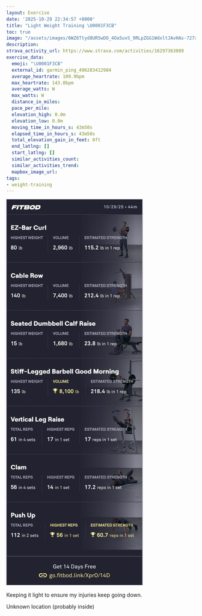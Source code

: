 ```yaml
---
layout: Exercise
date: '2025-10-29 22:34:57 +0000'
title: "Light Weight Training \U0001F3CB️"
toc: true
image: "/assets/images/6WZ6Ttyd8UR5wDO_4Oa5uvS_9RLpZGG1WdxltJAvHAs-727x2048.jpg.jpeg"
description:
strava_activity_url: https://www.strava.com/activities/16297363089
exercise_data:
  emoji: "\U0001F3CB️"
  external_id: garmin_ping_496283412984
  average_heartrate: 109.9bpm
  max_heartrate: 143.0bpm
  average_watts: W
  max_watts: W
  distance_in_miles:
  pace_per_mile:
  elevation_high: 0.0m
  elevation_low: 0.0m
  moving_time_in_hours_s: 43m50s
  elapsed_time_in_hours_s: 43m50s
  total_elevation_gain_in_feet: 0ft
  end_latlng: []
  start_latlng: []
  similar_activities_count:
  similar_activities_trend:
  mapbox_image_url:
tags:
- weight-training
---
```


![Light Weight Training](/assets/images/6WZ6Ttyd8UR5wDO_4Oa5uvS_9RLpZGG1WdxltJAvHAs-727x2048.jpg.jpeg)

Keeping it light to ensure my injuries keep going down.

Unknown location (probably inside)
